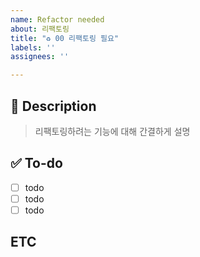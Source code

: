 ```yaml
---
name: Refactor needed
about: 리팩토링
title: "♻️ 00 리팩토링 필요"
labels: ''
assignees: ''

---
```


## 📝 Description
> 리팩토링하려는 기능에 대해 간결하게 설명

## ✅ To-do
- [ ] todo
- [ ] todo
- [ ] todo

## ETC
